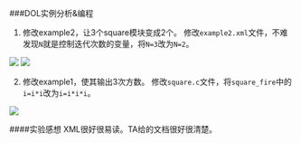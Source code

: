 ###DOL实例分析&编程
1. 修改example2，让3个square模块变成2个。
   修改`example2.xml`文件，不难发现`N`就是控制迭代次数的变量，将`N=3`改为`N=2`。

![](./7.jpg)
![](./8.jpg)

2. 修改example1，使其输出3次方数。
   修改`square.c`文件，将`square_fire`中的`i=i*i`改为`i=i*i*i`。

![](./9.jpg)

####实验感想
XML很好很易读。TA给的文档很好很清楚。